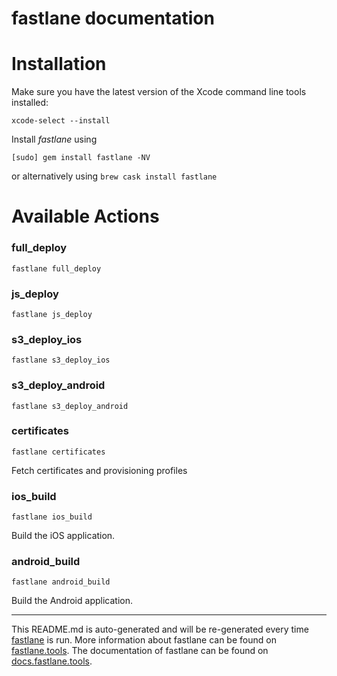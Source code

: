 fastlane documentation
================
# Installation

Make sure you have the latest version of the Xcode command line tools installed:

```
xcode-select --install
```

Install _fastlane_ using
```
[sudo] gem install fastlane -NV
```
or alternatively using `brew cask install fastlane`

# Available Actions
### full_deploy
```
fastlane full_deploy
```

### js_deploy
```
fastlane js_deploy
```

### s3_deploy_ios
```
fastlane s3_deploy_ios
```

### s3_deploy_android
```
fastlane s3_deploy_android
```

### certificates
```
fastlane certificates
```
Fetch certificates and provisioning profiles
### ios_build
```
fastlane ios_build
```
Build the iOS application.
### android_build
```
fastlane android_build
```
Build the Android application.

----

This README.md is auto-generated and will be re-generated every time [fastlane](https://fastlane.tools) is run.
More information about fastlane can be found on [fastlane.tools](https://fastlane.tools).
The documentation of fastlane can be found on [docs.fastlane.tools](https://docs.fastlane.tools).

